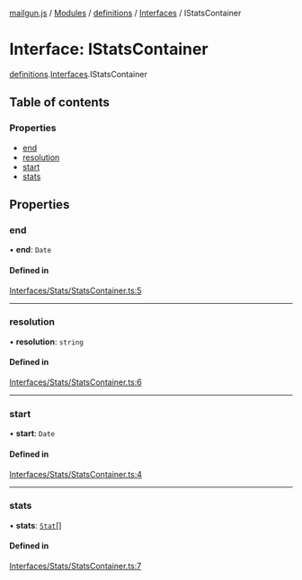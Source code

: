[mailgun.js](../README.md) / [Modules](../modules.md) / [definitions](../modules/definitions.md) / [Interfaces](../modules/definitions.Interfaces.md) / IStatsContainer

# Interface: IStatsContainer

[definitions](../modules/definitions.md).[Interfaces](../modules/definitions.Interfaces.md).IStatsContainer

## Table of contents

### Properties

- [end](definitions.Interfaces.IStatsContainer.md#end)
- [resolution](definitions.Interfaces.IStatsContainer.md#resolution)
- [start](definitions.Interfaces.IStatsContainer.md#start)
- [stats](definitions.Interfaces.IStatsContainer.md#stats)

## Properties

### end

• **end**: `Date`

#### Defined in

[Interfaces/Stats/StatsContainer.ts:5](https://github.com/mailgun/mailgun.js/blob/d73f136/lib/Interfaces/Stats/StatsContainer.ts#L5)

___

### resolution

• **resolution**: `string`

#### Defined in

[Interfaces/Stats/StatsContainer.ts:6](https://github.com/mailgun/mailgun.js/blob/d73f136/lib/Interfaces/Stats/StatsContainer.ts#L6)

___

### start

• **start**: `Date`

#### Defined in

[Interfaces/Stats/StatsContainer.ts:4](https://github.com/mailgun/mailgun.js/blob/d73f136/lib/Interfaces/Stats/StatsContainer.ts#L4)

___

### stats

• **stats**: [`Stat`](../modules/definitions.md#stat)[]

#### Defined in

[Interfaces/Stats/StatsContainer.ts:7](https://github.com/mailgun/mailgun.js/blob/d73f136/lib/Interfaces/Stats/StatsContainer.ts#L7)
